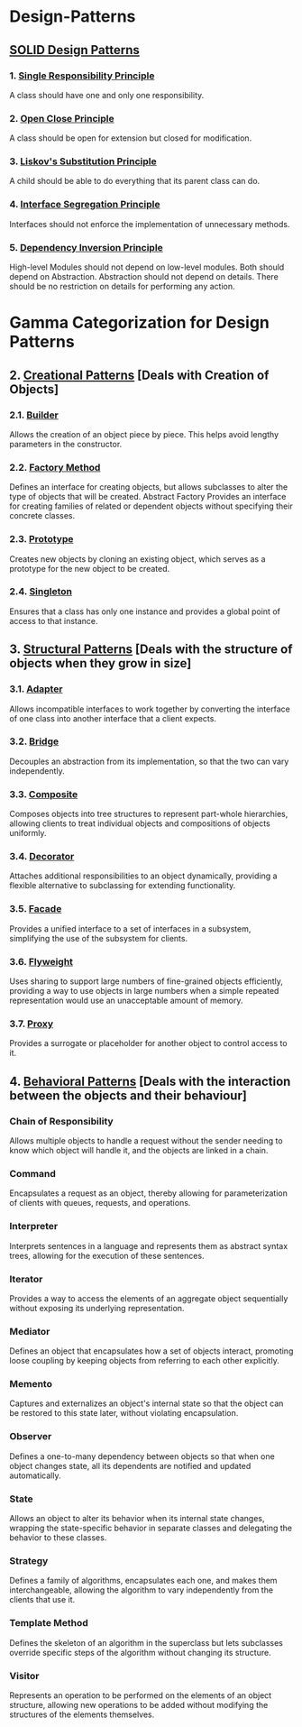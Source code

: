 # Design-Patterns

## [SOLID Design Patterns](https://github.com/omrawal/Design-Patterns/tree/main/1_SOLID_Design_Patterns)

  ### 1. [Single Responsibility Principle](https://github.com/omrawal/Design-Patterns/tree/main/1_SOLID_Design_Patterns/1.01_Single_Responsibility_Principle)
  A class should have one and only one responsibility.
  
  ### 2. [Open Close Principle](https://github.com/omrawal/Design-Patterns/tree/main/1_SOLID_Design_Patterns/1.02_Open_Close_Principle)
  A class should be open for extension but closed for modification.
  
  ### 3. [Liskov's Substitution Principle](https://github.com/omrawal/Design-Patterns/tree/main/1_SOLID_Design_Patterns/1.03_Liskov_Substitution_Principle)
  A child should be able to do everything that its parent class can do.
  
  ### 4. [Interface Segregation Principle](https://github.com/omrawal/Design-Patterns/tree/main/1_SOLID_Design_Patterns/1.04_Interface_Segregation_Principle)
  Interfaces should not enforce the implementation of unnecessary methods.

  ### 5. [Dependency Inversion Principle](https://github.com/omrawal/Design-Patterns/tree/main/1_SOLID_Design_Patterns/1.05_Dependency_Inversion_Principle)
  High-level Modules should not depend on low-level modules. Both should depend on Abstraction. Abstraction should not depend on details.
  There should be no restriction on details for performing any action.


# Gamma Categorization for Design Patterns

## 2. [Creational Patterns](https://github.com/omrawal/Design-Patterns/tree/main/2_Creational_Design_Patterns) [Deals with Creation of Objects]

  ### 2.1. [Builder](https://github.com/omrawal/Design-Patterns/tree/main/2_Creational_Design_Patterns/2.01_Builder)
  Allows the creation of an object piece by piece. This helps avoid lengthy parameters in the constructor.
  
  ### 2.2. [Factory Method](https://github.com/omrawal/Design-Patterns/tree/main/2_Creational_Design_Patterns/2.02_Factory)
  Defines an interface for creating objects, but allows subclasses to alter the type of objects that will be created.
   Abstract Factory
    Provides an interface for creating families of related or dependent objects without specifying their concrete classes.

  ### 2.3. [Prototype](https://github.com/omrawal/Design-Patterns/tree/main/2_Creational_Design_Patterns/2.03_Prototype)
  Creates new objects by cloning an existing object, which serves as a prototype for the new object to be created.
  
  ### 2.4. [Singleton](https://github.com/omrawal/Design-Patterns/tree/main/2_Creational_Design_Patterns/2.04_Singleton)
  Ensures that a class has only one instance and provides a global point of access to that instance.

## 3. [Structural Patterns](https://github.com/omrawal/Design-Patterns/tree/main/3_Structural_Design_Patterns) [Deals with the structure of objects when they grow in size]

  ### 3.1. [Adapter](https://github.com/omrawal/Design-Patterns/tree/main/3_Structural_Design_Patterns/3.01_Adapter)
  Allows incompatible interfaces to work together by converting the interface of one class into another interface that a client expects.
  
  ### 3.2. [Bridge](https://github.com/omrawal/Design-Patterns/tree/main/3_Structural_Design_Patterns/3.02_Bridge)
  Decouples an abstraction from its implementation, so that the two can vary independently.
  
  ### 3.3. [Composite](https://github.com/omrawal/Design-Patterns/tree/main/3_Structural_Design_Patterns/3.03_Composite)
  Composes objects into tree structures to represent part-whole hierarchies, allowing clients to treat individual objects and compositions of objects uniformly.
  
  ### 3.4. [Decorator](https://github.com/omrawal/Design-Patterns/tree/main/3_Structural_Design_Patterns/3.04_Decorator)
  Attaches additional responsibilities to an object dynamically, providing a flexible alternative to subclassing for extending functionality.
  
  ### 3.5. [Facade](https://github.com/omrawal/Design-Patterns/tree/main/3_Structural_Design_Patterns/3.05_Facade)
  Provides a unified interface to a set of interfaces in a subsystem, simplifying the use of the subsystem for clients.
  
  ### 3.6. [Flyweight](https://github.com/omrawal/Design-Patterns/tree/main/3_Structural_Design_Patterns/3.05_Flyweight)
  Uses sharing to support large numbers of fine-grained objects efficiently, providing a way to use objects in large numbers when a simple repeated representation would use an unacceptable amount of memory.
  
  ### 3.7. [Proxy]()
  Provides a surrogate or placeholder for another object to control access to it.

## 4. [Behavioral Patterns]() [Deals with the interaction between the objects and their behaviour]

  ### Chain of Responsibility
  Allows multiple objects to handle a request without the sender needing to know which object will handle it, and the objects are linked in a chain.
  
  ### Command
  Encapsulates a request as an object, thereby allowing for parameterization of clients with queues, requests, and operations.
  
  ### Interpreter
  Interprets sentences in a language and represents them as abstract syntax trees, allowing for the execution of these sentences.
  
  ### Iterator
  Provides a way to access the elements of an aggregate object sequentially without exposing its underlying representation.
  
  ### Mediator
  Defines an object that encapsulates how a set of objects interact, promoting loose coupling by keeping objects from referring to each other explicitly.
  
  ### Memento
  Captures and externalizes an object's internal state so that the object can be restored to this state later, without violating encapsulation.
  
  ### Observer
  Defines a one-to-many dependency between objects so that when one object changes state, all its dependents are notified and updated automatically.
  
  ### State
  Allows an object to alter its behavior when its internal state changes, wrapping the state-specific behavior in separate classes and delegating the behavior to these classes.
  
  ### Strategy
  Defines a family of algorithms, encapsulates each one, and makes them interchangeable, allowing the algorithm to vary independently from the clients that use it.

  ### Template Method
  Defines the skeleton of an algorithm in the superclass but lets subclasses override specific steps of the algorithm without changing its structure.
  
  ### Visitor
  Represents an operation to be performed on the elements of an object structure, allowing new operations to be added without modifying the structures of the elements themselves.
